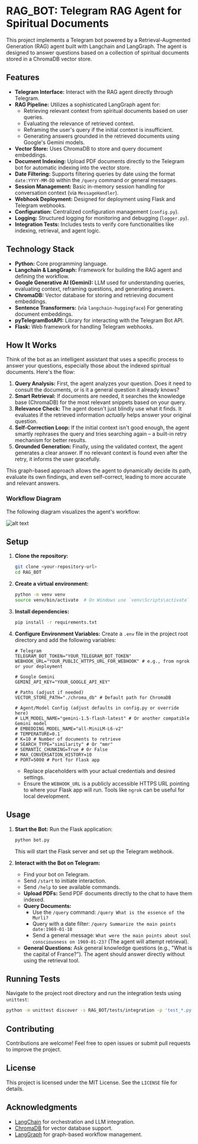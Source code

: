 # RAG_BOT: Telegram RAG Agent for Spiritual Documents

This project implements a Telegram bot powered by a Retrieval-Augmented Generation (RAG) agent built with Langchain and LangGraph. The agent is designed to answer questions based on a collection of spiritual documents stored in a ChromaDB vector store.

## Features

*   **Telegram Interface:** Interact with the RAG agent directly through Telegram.
*   **RAG Pipeline:** Utilizes a sophisticated LangGraph agent for:
    *   Retrieving relevant context from spiritual documents based on user queries.
    *   Evaluating the relevance of retrieved context.
    *   Reframing the user's query if the initial context is insufficient.
    *   Generating answers grounded in the retrieved documents using Google's Gemini models.
*   **Vector Store:** Uses ChromaDB to store and query document embeddings.
*   **Document Indexing:** Upload PDF documents directly to the Telegram bot for automatic indexing into the vector store.
*   **Date Filtering:** Supports filtering queries by date using the format `date:YYYY-MM-DD` within the `/query` command or general messages.
*   **Session Management:** Basic in-memory session handling for conversation context (via `MessageHandler`).
*   **Webhook Deployment:** Designed for deployment using Flask and Telegram webhooks.
*   **Configuration:** Centralized configuration management (`config.py`).
*   **Logging:** Structured logging for monitoring and debugging (`logger.py`).
*   **Integration Tests:** Includes tests to verify core functionalities like indexing, retrieval, and agent logic.

## Technology Stack

*   **Python:** Core programming language.
*   **Langchain & LangGraph:** Framework for building the RAG agent and defining the workflow.
*   **Google Generative AI (Gemini):** LLM used for understanding queries, evaluating context, reframing questions, and generating answers.
*   **ChromaDB:** Vector database for storing and retrieving document embeddings.
*   **Sentence Transformers:** (via `langchain-huggingface`) For generating document embeddings.
*   **pyTelegramBotAPI:** Library for interacting with the Telegram Bot API.
*   **Flask:** Web framework for handling Telegram webhooks.

## How It Works

Think of the bot as an intelligent assistant that uses a specific process to answer your questions, especially those about the indexed spiritual documents. Here's the flow:

1.  **Query Analysis:** First, the agent analyzes your question. Does it need to consult the documents, or is it a general question it already knows?
2.  **Smart Retrieval:** If documents are needed, it searches the knowledge base (ChromaDB) for the most relevant snippets based on your query.
3.  **Relevance Check:** The agent doesn't just blindly use what it finds. It evaluates if the retrieved information *actually* helps answer your original question.
4.  **Self-Correction Loop:** If the initial context isn't good enough, the agent smartly rephrases the query and tries searching again – a built-in retry mechanism for better results.
5.  **Grounded Generation:** Finally, using the validated context, the agent generates a clear answer. If no relevant context is found even after the retry, it informs the user gracefully.

This graph-based approach allows the agent to dynamically decide its path, evaluate its own findings, and even self-correct, leading to more accurate and relevant answers.

### Workflow Diagram

The following diagram visualizes the agent's workflow:

![alt text](image.png)

## Setup

1.  **Clone the repository:**
    ```bash
    git clone <your-repository-url>
    cd RAG_BOT
    ```

2.  **Create a virtual environment:**
    ```bash
    python -m venv venv
    source venv/bin/activate  # On Windows use `venv\Scripts\activate`
    ```

3.  **Install dependencies:**
    ```bash
    pip install -r requirements.txt
    ```

4.  **Configure Environment Variables:**
    Create a `.env` file in the project root directory and add the following variables:
    ```dotenv
    # Telegram
    TELEGRAM_BOT_TOKEN="YOUR_TELEGRAM_BOT_TOKEN"
    WEBHOOK_URL="YOUR_PUBLIC_HTTPS_URL_FOR_WEBHOOK" # e.g., from ngrok or your deployment

    # Google Gemini
    GEMINI_API_KEY="YOUR_GOOGLE_API_KEY"

    # Paths (adjust if needed)
    VECTOR_STORE_PATH="./chroma_db" # Default path for ChromaDB

    # Agent/Model Config (adjust defaults in config.py or override here)
    # LLM_MODEL_NAME="gemini-1.5-flash-latest" # Or another compatible Gemini model
    # EMBEDDING_MODEL_NAME="all-MiniLM-L6-v2"
    # TEMPERATURE=0.1
    # K=10 # Number of documents to retrieve
    # SEARCH_TYPE="similarity" # Or "mmr"
    # SEMANTIC_CHUNKING=True # Or False
    # MAX_CONVERSATION_HISTORY=10
    # PORT=5000 # Port for Flask app
    ```
    *   Replace placeholders with your actual credentials and desired settings.
    *   Ensure the `WEBHOOK_URL` is a publicly accessible HTTPS URL pointing to where your Flask app will run. Tools like `ngrok` can be useful for local development.

## Usage

1.  **Start the Bot:**
    Run the Flask application:
    ```bash
    python bot.py
    ```
    This will start the Flask server and set up the Telegram webhook.

2.  **Interact with the Bot on Telegram:**
    *   Find your bot on Telegram.
    *   Send `/start` to initiate interaction.
    *   Send `/help` to see available commands.
    *   **Upload PDFs:** Send PDF documents directly to the chat to have them indexed.
    *   **Query Documents:**
        *   Use the `/query` command: `/query What is the essence of the Murli?`
        *   Query with a date filter: `/query Summarize the main points date:1969-01-18`
        *   Send a general message: `What were the main points about soul consciousness on 1969-01-23?` (The agent will attempt retrieval).
    *   **General Questions:** Ask general knowledge questions (e.g., "What is the capital of France?"). The agent should answer directly without using the retrieval tool.

## Running Tests

Navigate to the project root directory and run the integration tests using `unittest`:

```bash
python -m unittest discover -s RAG_BOT/tests/integration -p 'test_*.py'
```

## Contributing

Contributions are welcome! Feel free to open issues or submit pull requests to improve the project.

## License

This project is licensed under the MIT License. See the `LICENSE` file for details.

## Acknowledgments

- [LangChain](https://github.com/hwchase17/langchain) for orchestration and LLM integration.
- [ChromaDB](https://www.trychroma.com/) for vector database support.
- [LangGraph](https://github.com/langgraph/langgraph) for graph-based workflow management.